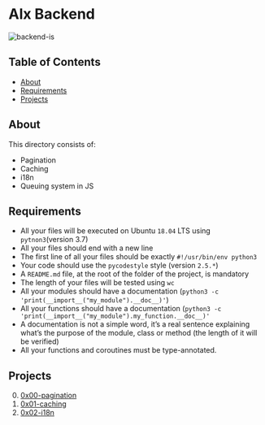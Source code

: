 # Alx Backend
![backend-is](https://github.com/samuelselasi/alx-backend/assets/85158665/1d9a8a9b-7e79-4402-b99e-c9bcb61a2f50)

## Table of Contents
* [About](#about)
* [Requirements](#requirements)
* [Projects](#projects)

## About
This directory consists of:

* Pagination
* Caching
* i18n
* Queuing system in JS

## Requirements
* All your files will be executed on Ubuntu `18.04` LTS using `pytnon3`(version 3.7)
* All your files should end with a new line
* The first line of all your files should be exactly `#!/usr/bin/env python3`
* Your code should use the `pycodestyle` style (version `2.5.*`)
* A `README.md` file, at the root of the folder of the project, is mandatory
* The length of your files will be tested using `wc`
* All your modules should have a documentation (`python3 -c 'print(__import__("my_module").__doc__)'`)
* All your functions should have a documentation (`python3 -c 'print(__import__("my_module").my_function.__doc__)'`
* A documentation is not a simple word, it’s a real sentence explaining what’s the purpose of the module, class or method (the length of it will be verified)
* All your functions and coroutines must be type-annotated.

## Projects

0. [0x00-pagination](./0x00-pagination)
1. [0x01-caching](./0x01-caching)
2. [0x02-i18n](./0x02-i18n)
